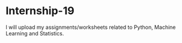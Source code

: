 # Internship-19
I will upload my assignments/worksheets related to Python, Machine Learning and Statistics.
